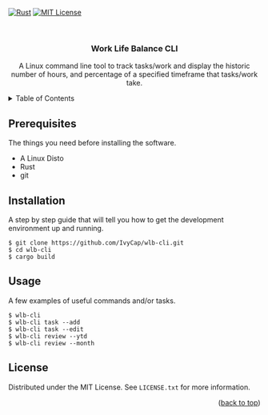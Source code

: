 <!-- PROJECT SHIELDS -->
[![Rust][rust-lang.org]][Rust-url]
[![MIT License][license-shield]][license-url]

<!-- PROJECT LOGO -->
<br />
<div align="center">
  <h3 align="center">Work Life Balance CLI</h3>

  <p align="center">
    A Linux command line tool to track tasks/work and display the historic number of hours, and percentage of a specified timeframe that tasks/work take. 
  </p>
</div>


<!-- TABLE OF CONTENTS -->
<details>
  <summary>Table of Contents</summary>
  <ol>
    <li><a href="#prerequisites">Prerequisites</a></li>
    <li><a href="#installation">Installation</a></li>
    <li><a href="#usage">Usage</a></li>
    <li><a href="#license">License</a></li>
  </ol>
</details>

## Prerequisites

The things you need before installing the software.

* A Linux Disto
* Rust
* git

## Installation

A step by step guide that will tell you how to get the development environment up and running.

```
$ git clone https://github.com/IvyCap/wlb-cli.git
$ cd wlb-cli
$ cargo build
```

## Usage

A few examples of useful commands and/or tasks.

```
$ wlb-cli
$ wlb-cli task --add
$ wlb-cli task --edit
$ wlb-cli review --ytd
$ wlb-cli review --month
```

## License

Distributed under the MIT License. See `LICENSE.txt` for more information.

<p align="right">(<a href="#readme-top">back to top</a>)</p>

<!-- MARKDOWN LINKS & IMAGES -->
<!-- https://www.markdownguide.org/basic-syntax/#reference-style-links -->
[license-shield]: https://img.shields.io/github/license/othneildrew/Best-README-Template.svg?style=for-the-badge
[license-url]: https://github.com/IvyCap/wlb-cli/blob/main/LICENSE
[rust-lang.org]: https://img.shields.io/badge/Rust-ffffff?style=for-the-badge&logo=rust&logoColor=black
[Rust-url]: https://www.rust-lang.org